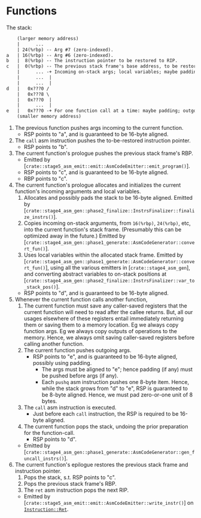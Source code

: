 # Functions

The stack:
```txt
    (larger memory address)
    |      ...
    | 24(%rbp) -- Arg #7 (zero-indexed).
a   | 16(%rbp) -- Arg #6 (zero-indexed).
b   |  8(%rbp) -- The instruction pointer to be restored to RIP.
c   |  0(%rbp) -- The previous stack frame's base address, to be restored to RBP.
    |      ... -+ Incoming on-stack args; local variables; maybe padding.
    |      ...  |
    |      ...  |
d   |   0x???0 /
    |   0x???8 \
    |   0x???0  |
    |      ...  |
e   |   0x???0 -+ For one function call at a time: maybe padding; outgoing args.
    (smaller memory address)
```

1. The previous function pushes args incoming to the current function.
    + RSP points to "a", and is guaranteed to be 16-byte aligned.
1. The `call` asm instruction pushes the to-be-restored instruction pointer.
    + RSP points to "b".
1. The current function's prologue pushes the previous stack frame's RBP.
    + Emitted by [`crate::stage5_asm_emit::emit::AsmCodeEmitter::emit_program()`].
    + RSP points to "c", and is guaranteed to be 16-byte aligned.
    + RBP points to "c".
1. The current function's prologue allocates and initializes the current function's incoming arguments and local variables.
    1. Allocates and possibly pads the stack to be 16-byte aligned.
        Emitted by [`crate::stage4_asm_gen::phase2_finalize::InstrsFinalizer::finalize_instrs()`].
    1. Copies incoming on-stack arguments, from `16(%rbp)`, `24(%rbp)`, etc, into the current function's stack frame.
        (Presumably this can be optimized away in the future.)
        Emitted by [`crate::stage4_asm_gen::phase1_generate::AsmCodeGenerator::convert_fun()`].
    1. Uses local variables within the allocated stack frame.
        Emitted by [`crate::stage4_asm_gen::phase1_generate::AsmCodeGenerator::convert_fun()`],
        using all the various emitters in [`crate::stage4_asm_gen`], and
        converting abstract variables to on-stack positions at [`crate::stage4_asm_gen::phase2_finalize::InstrsFinalizer::var_to_stack_pos()`].
    + RSP points to "d", and is guaranteed to be 16-byte aligned.
1. Whenever the current function calls another function,
    1. The current function must save any caller-saved registers that the current function will need to read after the callee returns.
        But, all our usages elsewhere of these registers entail immediately returning them or saving them to a memory location.
        Eg we always copy function args. Eg we always copy outputs of operations to the memory.
        Hence, we always omit saving caller-saved registers before calling another function.
    1. The current function pushes outgoing args.
        + RSP points to "e", and is guaranteed to be 16-byte aligned, possibly using padding.
            + The args must be aligned to "e"; hence padding (if any) must be pushed before args (if any).
            + Each `pushq` asm instruction pushes one 8-byte item. Hence, while the stack grows from "d" to "e", RSP is guaranteed to be 8-byte aligned. Hence, we must pad zero-or-one unit of 8 bytes.
    1. The `call` asm instruction is executed.
        + Just before each `call` instruction, the RSP is required to be 16-byte aligned.
    1. The current function pops the stack, undoing the prior preparation for the function-call.
        + RSP points to "d".
    + Emitted by [`crate::stage4_asm_gen::phase1_generate::AsmCodeGenerator::gen_funcall_instrs()`].
1. The current function's epilogue restores the previous stack frame and instruction pointer.
    1. Pops the stack, s.t. RSP points to "c".
    1. Pops the previous stack frame's RBP.
    1. The `ret` asm instruction pops the next RIP.
    + Emitted by [`crate::stage5_asm_emit::emit::AsmCodeEmitter::write_instr()`] on [`Instruction::Ret`](crate::stage4_asm_gen::asm_ast::Instruction::Ret).
